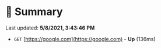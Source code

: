 # 📖 Summary
Last updated: **5/8/2021, 3:43:46 PM**

- `GET` [https://google.com](https://google.com) - **Up** (136ms)
